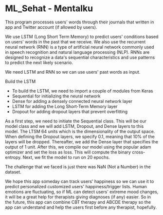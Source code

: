 # ML_Sehat - Mentalku


This program processes users' words through their journals that written in app and Twitter account (if allowed by users).

We use LSTM (Long Short Term Memory) to predict users' conditions based on users' words in the past that we receive. We also use the recurrent neural network (RNN) is a type of artificial neural network commonly used in speech recognition and natural language processing (NLP). RNNs are designed to recognize a data's sequential characteristics and use patterns to predict the next likely scenario.

We need LSTM and RNN so we can use users' past words as input.

Build the LSTM
- To build the LSTM, we need to import a couple of modules from Keras
- Sequential for initializing the neural network
- Dense for adding a densely connected neural network layer
- LSTM for adding the Long Short-Term Memory layer
- Dropout for adding dropout layers that prevent overfitting

As a first step, we need to initiate the Sequential class. This will be our model class and we will add LSTM, Dropout, and Dense layers to this model. The LTSM 64 units which is the dimensionality of the output space. When defining the Dropout layers, we specify 0.1, meaning that 10% of the layers will be dropped. Thereafter, we add the Dense layer that specifies the output of 1 unit. After this, we compile our model using the popular adam optimizer and set the loss as loss. This will compute the binary cross-entropy. Next, we fit the model to run on 20 epochs.

The challenge that we faced is just there was NaN (Not a Number) in the dataset.

We hope this app someday can track users' happiness so we can use it to predict personalized customized users' happiness/trigger lists. Human emotions are fluctuating, so if ML can detect users' extreme mood changes, it will be a great help for therapists giving diagnoses (if any) easier. So in the future, this app can combine CBT therapy and ABCDE therapy so the app can understand and help the users first before any therapist, hopefully.
